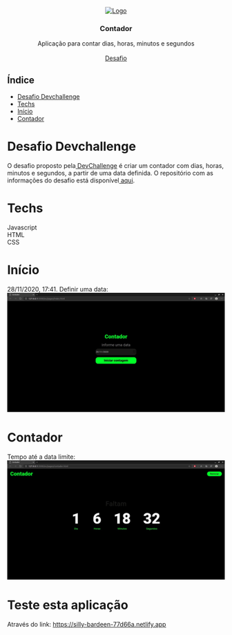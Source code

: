 <p align="center">
  <a href="http://www.freepik.com">
    <img src="https://i.ibb.co/RzmJtXK/mockuper-5.png" alt="Logo" width="350" height="250">
  </a>

  <h3 align="center">Contador</h3>

  <p align="center">
    Aplicação para contar dias, horas, minutos e segundos
       <br />
    <br />
    <a href="https://github.com/Lorenalgm/contador">Desafio</a>
  </p>
</p>

## Índice

* [Desafio Devchallenge](#desafio-devchallenge) 
* [Techs](#techs)
* [Início](#início)
* [Contador](#contador)


# Desafio Devchallenge
O desafio proposto pela<a href="https://devchallenge.now.sh/"> DevChallenge</a> é criar um contador com dias, horas, minutos e segundos, a partir de uma data definida. O repositório com as informações do desafio está disponível<a href="https://github.com/Lorenalgm/contador"> aqui</a>.

# Techs
Javascript<br>
HTML<br>
CSS<br>

# Início
28/11/2020, 17:41. 
Definir uma data:
<img src="./design/index.jpeg">

# Contador
Tempo até a data limite:
<img src="./design/contador.jpeg">

# Teste esta aplicação
Através do link: https://silly-bardeen-77d66a.netlify.app
